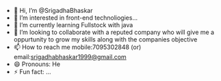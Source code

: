- 👋 Hi, I’m @SrigadhaBhaskar
- 👀 I’m interested in front-end technoliogies...
- 🌱 I’m currently learning Fullstock with java
- 💞️ I’m looking to collaborate with a reputed company who will give me a oppurtunity to grow my skills along with the companies objective
- 📫 How to reach me mobile:7095302848 (or) email:srigadhabhaskar1999@gmail.com
- 😄 Pronouns: He
- ⚡ Fun fact: ...

<!---
SrigadhaBhaskar/SrigadhaBhaskar is a ✨ special ✨ repository because its `README.md` (this file) appears on your GitHub profile.
You can click the Preview link to take a look at your changes.
--->
